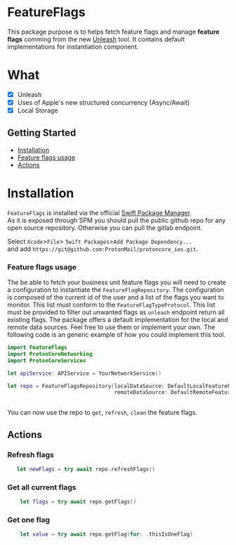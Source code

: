 # FeatureFlags

This package purpose is to helps fetch feature flags and manage **feature flags** comming from the new [Unleash](https://unleash.protontech.ch/) tool.
It contains default implementations for instantiation component.

# What

- [x] Unleash
- [x] Uses of Apple's new structured concurrency (Async/Await)
- [x] Local Storage

## Getting Started
* [Installation](#installation)
* [Feature flags usage](#feature-flags-usage)
* [Actions](#actions)

# Installation

`FeatureFlags` is installed via the official [Swift Package Manager](https://swift.org/package-manager/).  
As it is exposed through SPM you should pull the public github repo for any open source repository.
Otherwise you can pull the gitlab endpoint.

Select `Xcode`>`File`> `Swift Packages`>`Add Package Dependency...`  
and add `https://git@github.com:ProtonMail/protoncore_ios.git`.

### Feature flags usage

The be able to fetch your business unit feature flags you will need to create a configuration to instantiate the `FeatureFlagRepository`.
The configuration is composed of the current id of the user and a list of the flags you want to monitor. This list must conform to  the `FeatureFlagTypeProtocol`.
This list must be provided to filter out unwanted flags as `unleash` endpoint return all existing flags.
The package offers a default implementation for the local and remote data sources. 
Feel free to use them or implement your own.
The following code is an generic example of how you could implement this tool.

```swift
import FeatureFlags
import ProtonCoreNetworking
import ProtonCoreServices

let apiService: APIService = YourNetworkService()

let repo = FeatureFlagsRepository(localDataSource: DefaultLocalFeatureFlagsDataSource(),
                                  remoteDataSource: DefaultRemoteFeatureFlagsDataSource(apiService: apiService))
            
```
You can now use the repo to `get`, `refresh`, `clean` the feature flags.

## Actions

### Refresh flags

```swift
   let newFlags = try await repo.refreshFlags()
```

### Get all current flags

```swift
    let flags = try await repo.getFlags()
```

### Get one flag

```swift
    let value = try await repo.getFlag(for: .thisIsOneFlag)
```
